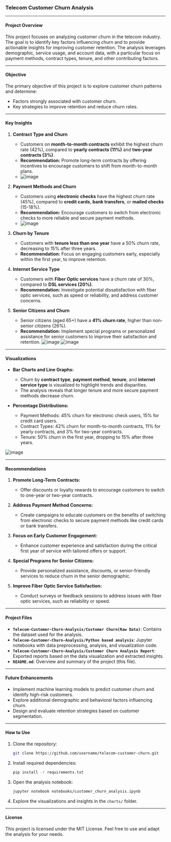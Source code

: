 ### Telecom Customer Churn Analysis

---

#### **Project Overview**
This project focuses on analyzing customer churn in the telecom industry. The goal is to identify key factors influencing churn and to provide actionable insights for improving customer retention. The analysis leverages demographic, service usage, and account data, with a particular focus on payment methods, contract types, tenure, and other contributing factors.

---

#### **Objective**
The primary objective of this project is to explore customer churn patterns and determine:
- Factors strongly associated with customer churn.
- Key strategies to improve retention and reduce churn rates.

---

#### **Key Insights**
1. **Contract Type and Churn**  
   - Customers on **month-to-month contracts** exhibit the highest churn rate (42%), compared to **yearly contracts (11%)** and **two-year contracts (3%)**.  
   - **Recommendation:** Promote long-term contracts by offering incentives to encourage customers to shift from month-to-month plans.
   - ![image](https://github.com/user-attachments/assets/196c0867-c765-482c-87df-53c9832ab167)

2. **Payment Methods and Churn**  
   - Customers using **electronic checks** have the highest churn rate (45%), compared to **credit cards**, **bank transfers**, or **mailed checks** (15-18%).  
   - **Recommendation:** Encourage customers to switch from electronic checks to more reliable and secure payment methods.
   - ![image](https://github.com/user-attachments/assets/ddd85070-42c8-423a-af01-979371f2aa24)

3. **Churn by Tenure**  
   - Customers with **tenure less than one year** have a 50% churn rate, decreasing to 15% after three years.  
   - **Recommendation:** Focus on engaging customers early, especially within the first year, to improve retention.

4. **Internet Service Type**  
   - Customers with **Fiber Optic services** have a churn rate of 30%, compared to **DSL services (20%)**.  
   - **Recommendation:** Investigate potential dissatisfaction with fiber optic services, such as speed or reliability, and address customer concerns.

5. **Senior Citizens and Churn**  
   - Senior citizens (aged 65+) have a **41% churn rate**, higher than non-senior citizens (26%).  
   - **Recommendation:** Implement special programs or personalized assistance for senior customers to improve their satisfaction and retention.
   ![image](https://github.com/user-attachments/assets/31530dac-5af1-4825-aa7d-91abda5da38d)
   ![image](https://github.com/user-attachments/assets/da25a521-06dc-4c0a-81cc-13fe3669c2bc)

---

#### **Visualizations**
- **Bar Charts and Line Graphs:**  
   - Churn by **contract type**, **payment method**, **tenure**, and **internet service type** is visualized to highlight trends and disparities.  
   - The analysis reveals that longer tenure and more secure payment methods decrease churn.

- **Percentage Distributions:**  
   - Payment Methods: 45% churn for electronic check users, 15% for credit card users.  
   - Contract Types: 42% churn for month-to-month contracts, 11% for yearly contracts, and 3% for two-year contracts.  
   - Tenure: 50% churn in the first year, dropping to 15% after three years.

![image](https://github.com/user-attachments/assets/54481624-4472-48f8-8578-510b61fb97fc)

---

#### **Recommendations**
1. **Promote Long-Term Contracts:**  
   - Offer discounts or loyalty rewards to encourage customers to switch to one-year or two-year contracts.

2. **Address Payment Method Concerns:**  
   - Create campaigns to educate customers on the benefits of switching from electronic checks to secure payment methods like credit cards or bank transfers.

3. **Focus on Early Customer Engagement:**  
   - Enhance customer experience and satisfaction during the critical first year of service with tailored offers or support.

4. **Special Programs for Senior Citizens:**  
   - Provide personalized assistance, discounts, or senior-friendly services to reduce churn in the senior demographic.

5. **Improve Fiber Optic Service Satisfaction:**  
   - Conduct surveys or feedback sessions to address issues with fiber optic services, such as reliability or speed.

---

#### **Project Files**
- **`Telecom-Customer-Churn-Analysis/Customer Churn(Raw Data)`**: Contains the dataset used for the analysis.
- **`Telecom-Customer-Churn-Analysis/Python based analysis`**: Jupyter notebooks with data preprocessing, analysis, and visualization code.
- **`Telecom-Customer-Churn-Analysis/Customer Churn Analysis Report`**: Exported reports based on the data visualization and extracted insights.
- **`README.md`**: Overview and summary of the project (this file).

---

#### **Future Enhancements**
- Implement machine learning models to predict customer churn and identify high-risk customers.
- Explore additional demographic and behavioral factors influencing churn.
- Design and evaluate retention strategies based on customer segmentation.

---

#### **How to Use**
1. Clone the repository:  
   ```bash
   git clone https://github.com/username/telecom-customer-churn.git
   ```
2. Install required dependencies:  
   ```bash
   pip install -r requirements.txt
   ```
3. Open the analysis notebook:  
   ```bash
   jupyter notebook notebooks/customer_churn_analysis.ipynb
   ```
4. Explore the visualizations and insights in the `charts/` folder.

---

#### **License**
This project is licensed under the MIT License. Feel free to use and adapt the analysis for your needs.
